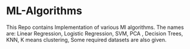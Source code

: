 # ML-Algorithms 
This Repo contains Implementation of various Ml algorithms.
The names are: 
Linear Regression, 
Logistic Regression,
SVM,
PCA ,
Decision Trees,
KNN,
K means clustering,
Some required datasets are also given.
